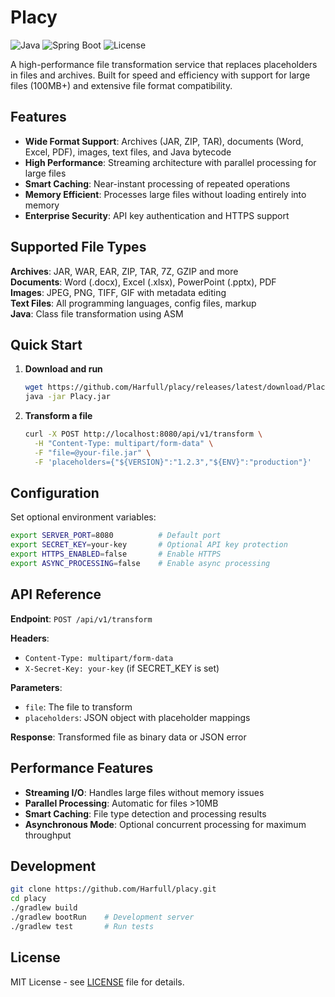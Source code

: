 # Placy

![Java](https://img.shields.io/badge/Java-17+-brightgreen.svg)
![Spring Boot](https://img.shields.io/badge/Spring%20Boot-3.2.0-brightgreen.svg)
![License](https://img.shields.io/badge/License-MIT-blue.svg)

A high-performance file transformation service that replaces placeholders in files and archives. Built for speed and efficiency with support for large files (100MB+) and extensive file format compatibility.

## Features

- **Wide Format Support**: Archives (JAR, ZIP, TAR), documents (Word, Excel, PDF), images, text files, and Java bytecode
- **High Performance**: Streaming architecture with parallel processing for large files
- **Smart Caching**: Near-instant processing of repeated operations
- **Memory Efficient**: Processes large files without loading entirely into memory
- **Enterprise Security**: API key authentication and HTTPS support

## Supported File Types

**Archives**: JAR, WAR, EAR, ZIP, TAR, 7Z, GZIP and more  
**Documents**: Word (.docx), Excel (.xlsx), PowerPoint (.pptx), PDF  
**Images**: JPEG, PNG, TIFF, GIF with metadata editing  
**Text Files**: All programming languages, config files, markup  
**Java**: Class file transformation using ASM

## Quick Start

1. **Download and run**
   ```bash
   wget https://github.com/Harfull/placy/releases/latest/download/Placy.jar
   java -jar Placy.jar
   ```

2. **Transform a file**
   ```bash
   curl -X POST http://localhost:8080/api/v1/transform \
     -H "Content-Type: multipart/form-data" \
     -F "file=@your-file.jar" \
     -F 'placeholders={"${VERSION}":"1.2.3","${ENV}":"production"}'
   ```

## Configuration

Set optional environment variables:

```bash
export SERVER_PORT=8080          # Default port
export SECRET_KEY=your-key       # Optional API key protection  
export HTTPS_ENABLED=false       # Enable HTTPS
export ASYNC_PROCESSING=false    # Enable async processing
```

## API Reference

**Endpoint**: `POST /api/v1/transform`

**Headers**:
- `Content-Type: multipart/form-data`
- `X-Secret-Key: your-key` (if SECRET_KEY is set)

**Parameters**:
- `file`: The file to transform
- `placeholders`: JSON object with placeholder mappings

**Response**: Transformed file as binary data or JSON error

## Performance Features

- **Streaming I/O**: Handles large files without memory issues
- **Parallel Processing**: Automatic for files >10MB
- **Smart Caching**: File type detection and processing results
- **Asynchronous Mode**: Optional concurrent processing for maximum throughput

## Development

```bash
git clone https://github.com/Harfull/placy.git
cd placy
./gradlew build
./gradlew bootRun    # Development server
./gradlew test       # Run tests
```

## License

MIT License - see [LICENSE](LICENSE) file for details.
